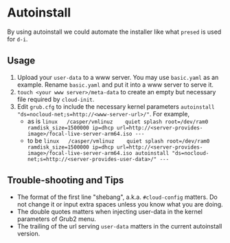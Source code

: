# Autoinstall
By using autoinstall we could automate the installer like what `presed` is used for `d-i`.

## Usage
1. Upload your `user-data` to a www server. You may use `basic.yaml` as an example. Rename `basic.yaml` and put it 
   into a www server to serve it.
2. `touch <your www server>/meta-data` to create an empty but necessary file required by `cloud-init`.
3. Edit `grub.cfg` to include the necessary kernel parameters `autoinstall "ds=nocloud-net;s=http://<www-server-url>/"`. For example,
     - as is `linux   /casper/vmlinuz    quiet splash root=/dev/ram0 ramdisk_size=1500000 ip=dhcp url=http://<server-provides-image>/focal-live-server-arm64.iso ---`
     - to be `linux   /casper/vmlinuz    quiet splash root=/dev/ram0 ramdisk_size=1500000 ip=dhcp url=http://<server-provides-image>/focal-live-server-arm64.iso autoinstall "ds=nocloud-net;s=http://<server-provides-user-data>/" ---`

## Trouble-shooting and Tips
- The format of the first line "shebang", a.k.a. `#cloud-config` matters. Do not change it or input extra spaces 
  unless you know what you are doing.
- The double quotes matters when injecting user-data in the kernel parameters of Grub2 menu.
- The trailing of the url serving `user-data` matters in the current autoinstall version.